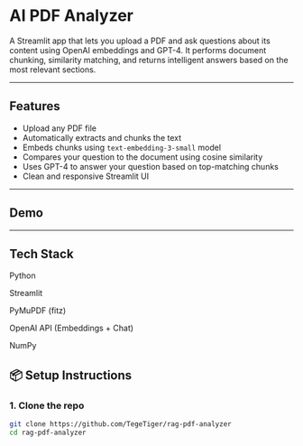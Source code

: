 # AI PDF Analyzer

A Streamlit app that lets you upload a PDF and ask questions about its content using OpenAI embeddings and GPT-4. It performs document chunking, similarity matching, and returns intelligent answers based on the most relevant sections.

---

## Features

-  Upload any PDF file
-  Automatically extracts and chunks the text
-  Embeds chunks using `text-embedding-3-small` model
-  Compares your question to the document using cosine similarity
-  Uses GPT-4 to answer your question based on top-matching chunks
-  Clean and responsive Streamlit UI

---

##  Demo


---
## Tech Stack

Python

Streamlit

PyMuPDF (fitz)

OpenAI API (Embeddings + Chat)

NumPy


## 📦 Setup Instructions

### 1. Clone the repo

```bash
git clone https://github.com/TegeTiger/rag-pdf-analyzer
cd rag-pdf-analyzer
